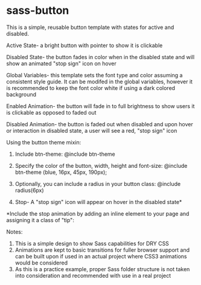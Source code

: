 # sass-button
This is a simple, reusable button template with states for active and disabled.

Active State- a bright button with pointer to show it is clickable

Disabled State- the button fades in color when in the disabled state and will show an animated "stop sign" icon on hover

Global Variables- this template sets the font type and color assuming a consistent style guide. It can be modifed in the global variables, however it is recommended to keep the font color white if using a dark colored background

Enabled Animation- the button will fade in to full brightness to show users it is clickable as opposed to faded out

Disabled Animation- the button is faded out when disabled and upon hover or interaction in disabled state, a user will see a red, "stop sign" icon

Using the button theme mixin:
1) Include btn-theme: @include btn-theme

2) Specify the color of the button, width, height and font-size:
@include btn-theme (blue, 16px, 45px, 190px);

3) Optionally, you can include a radius in your button class:
@include radius(6px)

4) Stop- A "stop sign" icon will appear on hover in the disabled state*

*Include the stop animation by adding an inline element to your page and assigning it a class of "tip":
<span class="tip"></span>

Notes:
1) This is a simple design to show Sass capabilities for DRY CSS
2) Animations are kept to basic transitions for fuller browser support and can be built upon if used in an actual project where CSS3 animations would be considered
3) As this is a practice example, proper Sass folder structure is not taken into consideration and recommended with use in a real project

